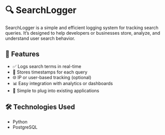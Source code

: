 # 🔍 SearchLogger

SearchLogger is a simple and efficient logging system for tracking search queries. It’s designed to help developers or businesses store, analyze, and understand user search behavior.



## 🚀 Features

- ✅ Logs search terms in real-time
- 📅 Stores timestamps for each query
- 🌐 IP or user-based tracking (optional)
- 📊 Easy integration with analytics or dashboards
- 🧩 Simple to plug into existing applications




## 🛠️ Technologies Used

 - Python
 - PostgreSQL
